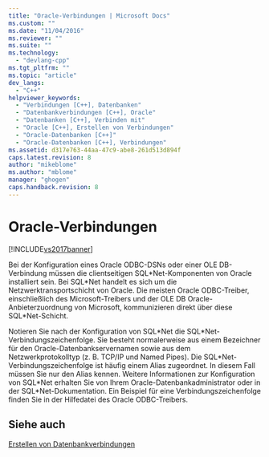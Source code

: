 ```yaml
---
title: "Oracle-Verbindungen | Microsoft Docs"
ms.custom: ""
ms.date: "11/04/2016"
ms.reviewer: ""
ms.suite: ""
ms.technology: 
  - "devlang-cpp"
ms.tgt_pltfrm: ""
ms.topic: "article"
dev_langs: 
  - "C++"
helpviewer_keywords: 
  - "Verbindungen [C++], Datenbanken"
  - "Datenbankverbindungen [C++], Oracle"
  - "Datenbanken [C++], Verbinden mit"
  - "Oracle [C++], Erstellen von Verbindungen"
  - "Oracle-Datenbanken [C++]"
  - "Oracle-Datenbanken [C++], Verbindungen"
ms.assetid: d317e763-44aa-47c9-abe8-261d513d894f
caps.latest.revision: 8
author: "mikeblome"
ms.author: "mblome"
manager: "ghogen"
caps.handback.revision: 8
---
```

# Oracle-Verbindungen
[!INCLUDE[vs2017banner](../../assembler/inline/includes/vs2017banner.md)]

Bei der Konfiguration eines Oracle ODBC\-DSNs oder einer OLE DB\-Verbindung müssen die clientseitigen SQL\*Net\-Komponenten von Oracle installiert sein.  Bei SQL\*Net handelt es sich um die Netzwerktransportschicht von Oracle.  Die meisten Oracle ODBC\-Treiber, einschließlich des Microsoft\-Treibers und der OLE DB Oracle\-Anbieterzuordnung von Microsoft, kommunizieren direkt über diese SQL\*Net\-Schicht.  
  
 Notieren Sie nach der Konfiguration von SQL\*Net die SQL\*Net\-Verbindungszeichenfolge.  Sie besteht normalerweise aus einem Bezeichner für den Oracle\-Datenbankservernamen sowie aus dem Netzwerkprotokolltyp \(z. B. TCP\/IP und Named Pipes\).  Die SQL\*Net\-Verbindungszeichenfolge ist häufig einem Alias zugeordnet.  In diesem Fall müssen Sie nur den Alias kennen.  Weitere Informationen zur Konfiguration von SQL\*Net erhalten Sie von Ihrem Oracle\-Datenbankadministrator oder in der SQL\*Net\-Dokumentation. Ein Beispiel für eine Verbindungszeichenfolge finden Sie in der Hilfedatei des Oracle ODBC\-Treibers.  
  
## Siehe auch  
 [Erstellen von Datenbankverbindungen](../../data/ado-rdo/creating-database-connections.md)